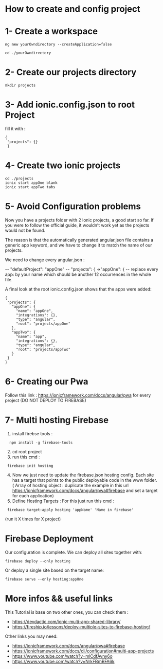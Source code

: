 # How to create and config project

# 1- Create a workspace

```
ng new yourOwndirectory --createApplication=false
```

```
cd ./yourOwndirectory
```
# 2- Create our projects directory

```
mkdir projects
```

# 3- Add ionic.config.json to root Project

 fill it with : 

 ```
{
  "projects": {}
  } 
```
  
# 4- Create two ionic projects

```
cd ./projects
ionic start appOne blank
ionic start appTwo tabs
```

# 5- Avoid Configuration problems 

Now you have a projects folder with 2 Ionic projects, a good start so far. If you were to follow the official guide, it wouldn’t work yet as the projects would not be found.

The reason is that the automatically generated angular.json file contains a generic app keyword, and we have to change it to match the name of our projects.

We need to change every angular.json :

  -- "defaultProject": "appOne"
  -- "projects": {  ->"appOne": {
  -- replace every app: by your name  which should be another 12 occurrences in the whole file.

  A final look at the root ionic.config.json shows that the apps were added:

 ```
{
  "projects": {
    "appOne": {
      "name": "appOne",
      "integrations": {},
      "type": "angular",
      "root": "projects/appOne"
    },
    "appTwo": {
      "name": "app",
      "integrations": {},
      "type": "angular",
      "root": "projects/appTwo"
    }
  }
}
```

# 6- Creating our Pwa 
Follow this link : https://ionicframework.com/docs/angular/pwa for every project (DO NOT DEPLOY TO FIREBASE)

# 7- Multi hosting Firebase

 1. install firebse tools :
 
```
  npm install -g firebase-tools
 ```
2. cd root project
3. run this cmd :

```
 firebase init hosting
 ```
 4. Now we just need to update the firebase.json hosting config. Each site has a target that points to the public deployable code in the www folder. ( Array of hosting object : duplicate the example in this url https://ionicframework.com/docs/angular/pwa#firebase and set a target for each application)
 5. Define Hosting Targets : 
 For this just run this cmd :

```
 firebase target:apply hosting 'appName' 'Name in firebase' 
```
 
  (run it X times for X project)

# Firebase Deployment

Our configuration is complete. We can deploy all sites together with:

```
firebase deploy --only hosting
```

Or deploy a single site based on the target name:

```
firebase serve --only hosting:appOne
```

# More infos && useful links

This Tutorial is base on two other ones, you can check them :

- https://devdactic.com/ionic-multi-app-shared-library/
- https://fireship.io/lessons/deploy-multiple-sites-to-firebase-hosting/

Other links you may need:
- https://ionicframework.com/docs/angular/pwa#firebase
- https://ionicframework.com/docs/cli/configuration#multi-app-projects
- https://www.youtube.com/watch?v=mlCdfAvny6o
- https://www.youtube.com/watch?v=NrkFBmBFA6k




